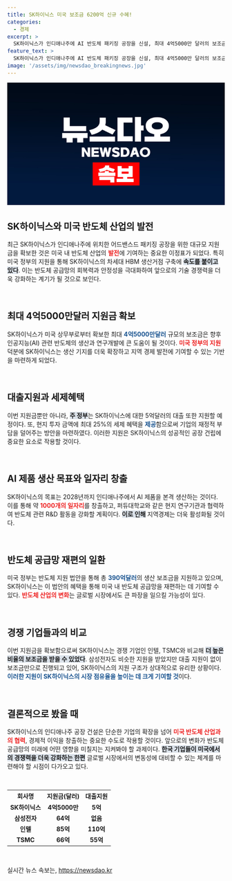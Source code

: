 ```yaml
---
title: SK하이닉스 미국 보조금 6200억 신규 수혜!
categories:
  - 경제
excerpt: >
  SK하이닉스가 인디애나주에 AI 반도체 패키징 공장을 신설, 최대 4억5000만 달러의 보조금을 확보했습니다. 미국 정부의 지원으로 차세대 HBM 생산에 박차를 가하며, 지역 경제에 1000개의 일자리를 창출할 계획입니다.
feature_text: >
  SK하이닉스가 인디애나주에 AI 반도체 패키징 공장을 신설, 최대 4억5000만 달러의 보조금을 확보했습니다. 미국 정부의 지원으로 차세대 HBM 생산에 박차를 가하며, 지역 경제에 1000개의 일자리를 창출할 계획입니다.
image: '/assets/img/newsdao_breakingnews.jpg'
---
```


<p><img src="/assets/img/newsdao_breakingnews.jpg" alt="firstkoreanews 속보" /></p>

<h2 data-ke-size="size26">SK하이닉스와 미국 반도체 산업의 발전</h2>

<p data-ke-size="size16">최근 SK하이닉스가 인디애나주에 위치한 어드밴스드 패키징 공장을 위한 대규모 지원금을 확보한 것은 미국 내 반도체 산업의 <b><span style="color: #ee2323;">발전</span></b>에 기여하는 중요한 이정표가 되었다. 특히 미국 정부의 지원을 통해 SK하이닉스의 차세대 HBM 생산거점 구축에 <b><span style="background-color: #21538527;">속도를 붙이고 있다</span></b>. 이는 반도체 공급망의 회복력과 안정성을 극대화하여 앞으로의 기술 경쟁력을 더욱 강화하는 계기가 될 것으로 보인다.</p>

<p data-ke-size="size16">&nbsp;</p>

<h2 data-ke-size="size26">최대 4억5000만달러 지원금 확보</h2>

<p data-ke-size="size16">SK하이닉스가 미국 상무부로부터 확보한 최대 <b><span style="color: #1a5490;">4억5000만달러</span></b> 규모의 보조금은 향후 인공지능(AI) 관련 반도체의 생산과 연구개발에 큰 도움이 될 것이다. <b><span style="color: #ee2323;">미국 정부의 지원</span></b> 덕분에 SK하이닉스는 생산 기지를 더욱 확장하고 지역 경제 발전에 기여할 수 있는 기반을 마련하게 되었다.</p>

<p data-ke-size="size16">&nbsp;</p>

<h2 data-ke-size="size26">대출지원과 세제혜택</h2>

<p data-ke-size="size16">이번 지원금뿐만 아니라, <b><span style="background-color: #21538527;">주 정부</span></b>는 SK하이닉스에 대한 5억달러의 대출 또한 지원할 예정이다. 또, 현지 투자 금액에 최대 25%의 세제 혜택을 <b><span style="color: #1a5490;">제공</span></b>함으로써 기업의 재정적 부담을 덜어주는 방안을 마련하였다. 이러한 지원은 SK하이닉스의 성공적인 공장 건립에 중요한 요소로 작용할 것이다.</p>

<p data-ke-size="size16">&nbsp;</p>

<h2 data-ke-size="size26">AI 제품 생산 목표와 일자리 창출</h2>

<p data-ke-size="size16">SK하이닉스의 목표는 2028년까지 인디애나주에서 AI 제품을 본격 생산하는 것이다. 이를 통해 약 <b><span style="color: #ee2323;">1000개의 일자리</span></b>를 창출하고, 퍼듀대학교와 같은 현지 연구기관과 협력하여 반도체 관련 R&D 활동을 강화할 계획이다. <b><span style="background-color: #21538527;">이로 인해</span></b> 지역경제는 더욱 활성화될 것이다.</p>

<p data-ke-size="size16">&nbsp;</p>

<h2 data-ke-size="size26">반도체 공급망 재편의 일환</h2>

<p data-ke-size="size16">미국 정부는 반도체 지원 법안을 통해 총 <b><span style="color: #1a5490;">390억달러</span></b>의 생산 보조금을 지원하고 있으며, SK하이닉스는 이 법안의 혜택을 통해 미국 내 반도체 공급망을 재편하는 데 기여할 수 있다. <b><span style="color: #ee2323;">반도체 산업의 변화</span></b>는 글로벌 시장에서도 큰 파장을 일으킬 가능성이 있다.</p>

<p data-ke-size="size16">&nbsp;</p>

<h2 data-ke-size="size26">경쟁 기업들과의 비교</h2>

<p data-ke-size="size16">이번 지원금을 확보함으로써 SK하이닉스는 경쟁 기업인 인텔, TSMC와 비교해 <b><span style="background-color: #21538527;">더 높은 비율의 보조금을 받을 수 있었다</span></b>. 삼성전자도 비슷한 지원을 받았지만 대출 지원이 없이 보조금만으로 진행되고 있어, SK하이닉스의 지원 구조가 상대적으로 유리한 상황이다. <b><span style="color: #1a5490;">이러한 지원이 SK하이닉스의 시장 점유율을 높이는 데 크게 기여할 것</span></b>이다.</p>

<p data-ke-size="size16">&nbsp;</p>

<h2 data-ke-size="size26">결론적으로 봤을 때</h2>

<p data-ke-size="size16">SK하이닉스의 인디애나주 공장 건설은 단순한 기업의 확장을 넘어 <b><span style="color: #ee2323;">미국 반도체 산업과의 협력</span></b>, 경제적 이익을 창출하는 중요한 수도로 작용할 것이다. 앞으로의 변화가 반도체 공급망의 미래에 어떤 영향을 미칠지는 지켜봐야 할 과제이다. <b><span style="background-color: #21538527;">한국 기업들이 미국에서의 경쟁력을 더욱 강화하는 한편</span></b> 글로벌 시장에서의 변동성에 대비할 수 있는 체계를 마련해야 할 시점이 다가오고 있다.</p>

<p data-ke-size="size16">&nbsp;</p>

<table>
  <tr>
    <th style="text-align: center;">회사명</th>
    <th style="text-align: center;">지원금(달러)</th>
    <th style="text-align: center;">대출지원</th>
  </tr>
  <tr>
    <td style="text-align: center;"><b>SK하이닉스</b></td>
    <td style="text-align: center; height: 17px;"><b>4억5000만</b></td>
    <td style="text-align: center; height: 17px;"><b>5억</b></td>
  </tr>
  <tr>
    <td style="text-align: center;"><b>삼성전자</b></td>
    <td style="text-align: center; height: 17px;"><b>64억</b></td>
    <td style="text-align: center; height: 17px;"><b>없음</b></td>
  </tr>
  <tr>
    <td style="text-align: center;"><b>인텔</b></td>
    <td style="text-align: center; height: 17px;"><b>85억</b></td>
    <td style="text-align: center; height: 17px;"><b>110억</b></td>
  </tr>
  <tr>
    <td style="text-align: center;"><b>TSMC</b></td>
    <td style="text-align: center; height: 17px;"><b>66억</b></td>
    <td style="text-align: center; height: 17px;"><b>55억</b></td>
  </tr>
</table>

<p data-ke-size="size16">&nbsp;</p>
실시간 뉴스 속보는, <a href="https://newsdao.kr" rel="dofollow">https://newsdao.kr</a>


